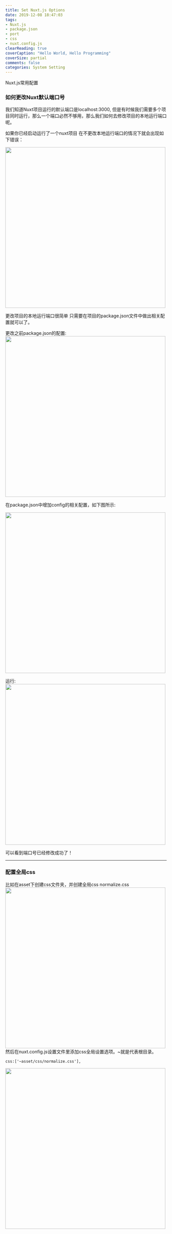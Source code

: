 ```yaml
---
title: Set Nuxt.js Options
date: 2019-12-08 18:47:03
tags:
- Nuxt.js
- package.json
- port
- css
- nuxt.config.js
clearReading: true
coverCaption: "Hello World, Hello Programming"
coverSize: partial
comments: false
categories: System Setting
---
```

Nuxt.js常用配置
<!--more-->

### 如何更改Nuxt默认端口号
我们知道Nuxt项目运行的默认端口是localhost:3000,
但是有时候我们需要多个项目同时运行，那么一个端口必然不够用，那么我们如何去修改项目的本地运行端口呢。

如果你已经启动运行了一个nuxt项目
在不更改本地运行端口的情况下就会出现如下错误：

 <img src="./1.png" style="width:500px">

更改项目的本地运行端口很简单
只需要在项目的package.json文件中做出相关配置就可以了。

更改之前package.json的配置:
 <img src="./2.png" style="width:500px">

 在package.json中增加config的相关配置，如下图所示:

<img src="./3.png" style="width:500px">

运行:
<img src="./4.png" style="width:500px">

可以看到端口号已经修改成功了！

***
### 配置全局css
比如在asset下创建css文件夹，并创建全局css normalize.css
<img src="./5.png" style="width:500px">
<br>
然后在nuxt.config.js设置文件里添加css全局设置选项。~就是代表根目录。
```
css:['~asset/css/normalize.css'],
```
<img src="./6.png" style="width:500px">

